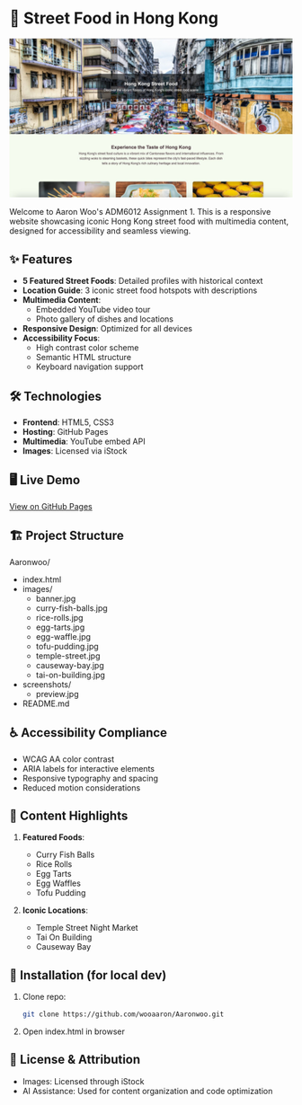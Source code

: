 # 🍢 Street Food in Hong Kong  

![Project Preview](screenshots/preview.jpg) 

Welcome to Aaron Woo's ADM6012 Assignment 1. This is a responsive website showcasing iconic Hong Kong street food with multimedia content, designed for accessibility and seamless viewing.

## ✨ Features
- **5 Featured Street Foods**: Detailed profiles with historical context
- **Location Guide**: 3 iconic street food hotspots with descriptions
- **Multimedia Content**:
  - Embedded YouTube video tour
  - Photo gallery of dishes and locations
- **Responsive Design**: Optimized for all devices
- **Accessibility Focus**:
  - High contrast color scheme
  - Semantic HTML structure
  - Keyboard navigation support

## 🛠️ Technologies
- **Frontend**: HTML5, CSS3
- **Hosting**: GitHub Pages
- **Multimedia**: YouTube embed API
- **Images**: Licensed via iStock

## 🖥️ Live Demo
[View on GitHub Pages](https://wooaaron.github.io/Aaronwoo/) 

## 🏗️ Project Structure
Aaronwoo/
- index.html
- images/
  - banner.jpg
  - curry-fish-balls.jpg
  - rice-rolls.jpg
  - egg-tarts.jpg
  - egg-waffle.jpg
  - tofu-pudding.jpg
  - temple-street.jpg
  - causeway-bay.jpg
  - tai-on-building.jpg
- screenshots/
  - preview.jpg
- README.md

## ♿ Accessibility Compliance
- WCAG AA color contrast
- ARIA labels for interactive elements
- Responsive typography and spacing
- Reduced motion considerations

## 🌟 Content Highlights
1. **Featured Foods**:
   - Curry Fish Balls
   - Rice Rolls  
   - Egg Tarts
   - Egg Waffles
   - Tofu Pudding

2. **Iconic Locations**:
   - Temple Street Night Market
   - Tai On Building
   - Causeway Bay

## 🚀 Installation (for local dev)
1. Clone repo:
   ```bash
   git clone https://github.com/wooaaron/Aaronwoo.git
2. Open index.html in browser

## 📝 License & Attribution
- Images: Licensed through iStock
- AI Assistance: Used for content organization and code optimization
